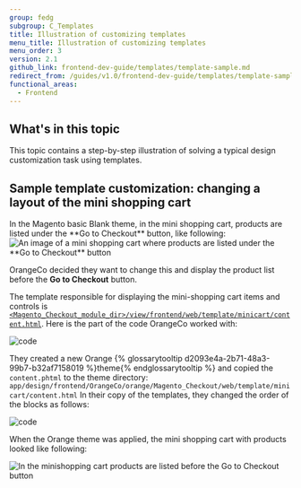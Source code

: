 ```yaml
---
group: fedg
subgroup: C_Templates
title: Illustration of customizing templates
menu_title: Illustration of customizing templates
menu_order: 3
version: 2.1
github_link: frontend-dev-guide/templates/template-sample.md
redirect_from: /guides/v1.0/frontend-dev-guide/templates/template-sample.html
functional_areas:
  - Frontend
---
```


<h2>What's in this topic</h2>
This topic contains a step-by-step illustration of solving a typical design customization task using templates.

<h2>Sample template customization: changing a layout of the mini shopping cart</h2>
In the Magento basic Blank theme, in the mini shopping cart, products are listed under the **Go to Checkout** button, like following:

<img src="{{ site.baseurl}}/common/images/inherit_mini1.png" alt="An image of a mini shopping cart where products are listed under the **Go to Checkout** button">

OrangeCo decided they want to change this and display the product list before the **Go to Checkout** button.

The template responsible for displaying the mini-shopping cart items and controls is [`<Magento_Checkout_module_dir>/view/frontend/web/template/minicart/content.html`]({{site.mage2000url}}app/code/Magento/Checkout/view/frontend/web/template/minicart/content.html).
Here is the part of the code OrangeCo worked with:

<img src="{{site.baseurl}}/common/images/templ_overview_code1.png" alt="code">


They created a new Orange {% glossarytooltip d2093e4a-2b71-48a3-99b7-b32af7158019 %}theme{% endglossarytooltip %} and copied the `content.phtml` to the theme directory:
`app/design/frontend/OrangeCo/orange/Magento_Checkout/web/template/minicart/content.html`
In their copy of the templates, they changed the order of the blocks as follows:

<img src="{{site.baseurl}}/common/images/templ_overview_code2.png" alt="code">

When the Orange theme was applied, the mini shopping cart with products looked like following:

<img src="{{site.baseurl}}/common/images/inherit_mini2.png" alt="In the minishopping cart products are listed before the Go to Checkout button ">
